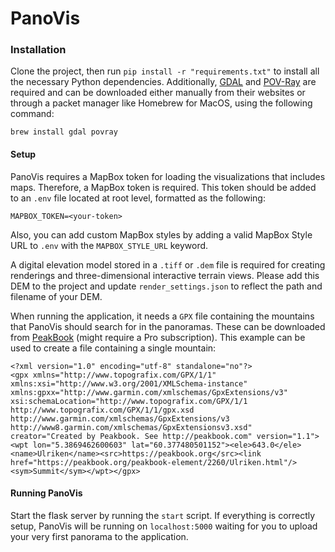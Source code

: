 # PanoVis

### Installation

Clone the project, then run `pip install -r "requirements.txt"` to install all the necessary Python dependencies.
Additionally, [GDAL](https://gdal.org/download.html) and [POV-Ray](https://www.povray.org/download/) are required and can be downloaded either manually from their websites or through a packet manager like Homebrew for MacOS, using the following command:

`brew install gdal povray`

#### Setup

PanoVis requires a MapBox token for loading the visualizations that includes maps. Therefore, a MapBox token is required. This token should be added to an `.env` file located at root level, formatted as the following:

`MAPBOX_TOKEN=<your-token>`

Also, you can add custom MapBox styles by adding a valid MapBox Style URL to `.env` with the `MAPBOX_STYLE_URL` keyword.

A digital elevation model stored in a `.tiff` or `.dem` file is required for creating renderings and three-dimensional interactive terrain views. Please add this DEM to the project and update `render_settings.json` to reflect the path and filename of your DEM.

When running the application, it needs a `GPX` file containing the mountains that PanoVis should search for in the panoramas. These can be downloaded from [PeakBook](https://peakbook.org/) (might require a Pro subscription). This example can be used to create a file containing a single mountain:

```gpx
<?xml version="1.0" encoding="utf-8" standalone="no"?>
<gpx xmlns="http://www.topografix.com/GPX/1/1" xmlns:xsi="http://www.w3.org/2001/XMLSchema-instance" xmlns:gpxx="http://www.garmin.com/xmlschemas/GpxExtensions/v3" xsi:schemaLocation="http://www.topografix.com/GPX/1/1 http://www.topografix.com/GPX/1/1/gpx.xsd http://www.garmin.com/xmlschemas/GpxExtensions/v3 http://www8.garmin.com/xmlschemas/GpxExtensionsv3.xsd" creator="Created by Peakbook. See http://peakbook.com" version="1.1"><wpt lon="5.3869462600603" lat="60.377480501152"><ele>643.0</ele><name>Ulriken</name><src>https://peakbook.org</src><link href="https://peakbook.org/peakbook-element/2260/Ulriken.html"/><sym>Summit</sym></wpt></gpx>
```


#### Running PanoVis

Start the flask server by running the `start` script. If everything is correctly setup, PanoVis will be running on `localhost:5000` waiting for you to upload your very first panorama to the application.
